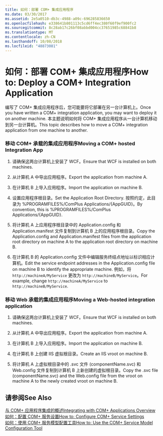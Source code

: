```yaml
---
title: 如何：部署 COM+ 集成应用程序
ms.date: 03/30/2017
ms.assetid: 2e5a0510-db3c-4988-a09c-696285836650
ms.openlocfilehash: e338641b801113c5cd6ff4ec380f60f9ef900fc2
ms.sourcegitcommit: 8c28ab17c26bf08abbd004cc37651985c68841b8
ms.translationtype: MT
ms.contentlocale: zh-CN
ms.lasthandoff: 10/08/2018
ms.locfileid: "48873081"
---
```

# <a name="how-to-deploy-a-com-integration-application"></a><span data-ttu-id="bab55-102">如何：部署 COM+ 集成应用程序</span><span class="sxs-lookup"><span data-stu-id="bab55-102">How to: Deploy a COM+ Integration Application</span></span>
<span data-ttu-id="bab55-103">编写了 COM+ 集成应用程序后，您可能要将它部署在另一台计算机上。</span><span class="sxs-lookup"><span data-stu-id="bab55-103">Once you have written a COM+ integration application, you may want to deploy it on another machine.</span></span> <span data-ttu-id="bab55-104">本主题说明如何将 COM+ 集成应用程序从一台计算机移动到另一台计算机。</span><span class="sxs-lookup"><span data-stu-id="bab55-104">This topic describes how to move a COM+ integration application from one machine to another.</span></span>  
  
### <a name="moving-a-com-hosted-integration-app"></a><span data-ttu-id="bab55-105">移动 COM+ 承载的集成应用程序</span><span class="sxs-lookup"><span data-stu-id="bab55-105">Moving a COM+ hosted Integration App</span></span>  
  
1.  <span data-ttu-id="bab55-106">请确保这两台计算机上安装了 WCF。</span><span class="sxs-lookup"><span data-stu-id="bab55-106">Ensure that WCF is installed on both machines.</span></span>  
  
2.  <span data-ttu-id="bab55-107">从计算机 A 中导出应用程序。</span><span class="sxs-lookup"><span data-stu-id="bab55-107">Export the application from machine A.</span></span>  
  
3.  <span data-ttu-id="bab55-108">在计算机 B 上导入应用程序。</span><span class="sxs-lookup"><span data-stu-id="bab55-108">Import the application on machine B.</span></span>  
  
4.  <span data-ttu-id="bab55-109">设置应用程序根目录。</span><span class="sxs-lookup"><span data-stu-id="bab55-109">Set the Application Root Directory.</span></span> <span data-ttu-id="bab55-110">按照约定，此目录为 %PROGRAMFILES%/ComPlus Applications/{AppGUID}。</span><span class="sxs-lookup"><span data-stu-id="bab55-110">By convention, this is %PROGRAMFILES%/ComPlus Applications/{AppGUID}.</span></span>  
  
5.  <span data-ttu-id="bab55-111">将计算机 A 上应用程序根目录中的 Application.config 和 Application.manifest 文件复制到计算机 B 上的应用程序根目录。</span><span class="sxs-lookup"><span data-stu-id="bab55-111">Copy the Application.config and Application.manifest files from the application root directory on machine A to the application root directory on machine B.</span></span>  
  
6.  <span data-ttu-id="bab55-112">在计算机 B 的 Application.config 文件中编辑服务终结点地址以标识相应计算机。</span><span class="sxs-lookup"><span data-stu-id="bab55-112">Edit the service endpoint addresses in the Application.config file on machine B to identify the appropriate machine.</span></span> <span data-ttu-id="bab55-113">例如，将 `http://machineA/MyService` 更改为 `http://machineB/MyService`。</span><span class="sxs-lookup"><span data-stu-id="bab55-113">For example, change `http://machineA/MyService` to `http://machineB/MyService`.</span></span>  
  
### <a name="moving-a-web-hosted-integration-application"></a><span data-ttu-id="bab55-114">移动 Web 承载的集成应用程序</span><span class="sxs-lookup"><span data-stu-id="bab55-114">Moving a Web-hosted integration application</span></span>  
  
1.  <span data-ttu-id="bab55-115">请确保这两台计算机上安装了 WCF。</span><span class="sxs-lookup"><span data-stu-id="bab55-115">Ensure that WCF is installed on both machines.</span></span>  
  
2.  <span data-ttu-id="bab55-116">从计算机 A 中导出应用程序。</span><span class="sxs-lookup"><span data-stu-id="bab55-116">Export the application from machine A.</span></span>  
  
3.  <span data-ttu-id="bab55-117">在计算机 B 上导入应用程序。</span><span class="sxs-lookup"><span data-stu-id="bab55-117">Import the application on machine B.</span></span>  
  
4.  <span data-ttu-id="bab55-118">在计算机 B 上创建 IIS 虚拟根目录。</span><span class="sxs-lookup"><span data-stu-id="bab55-118">Create an IIS vroot on machine B.</span></span>  
  
5.  <span data-ttu-id="bab55-119">将计算机 A 上虚拟根目录中的 .svc 文件 (componentName.svc) 和 Web.config 文件复制到计算机 B 上新创建的虚拟根目录。</span><span class="sxs-lookup"><span data-stu-id="bab55-119">Copy the .svc file (componentName.svc) and the Web.config file from the vroot on machine A to the newly created vroot on machine B.</span></span>  
  
## <a name="see-also"></a><span data-ttu-id="bab55-120">请参阅</span><span class="sxs-lookup"><span data-stu-id="bab55-120">See Also</span></span>  
 [<span data-ttu-id="bab55-121">与 COM+ 应用程序集成的概述</span><span class="sxs-lookup"><span data-stu-id="bab55-121">Integrating with COM+ Applications Overview</span></span>](../../../../docs/framework/wcf/feature-details/integrating-with-com-plus-applications-overview.md)  
 [<span data-ttu-id="bab55-122">如何：配置 COM+ 服务设置</span><span class="sxs-lookup"><span data-stu-id="bab55-122">How to: Configure COM+ Service Settings</span></span>](../../../../docs/framework/wcf/feature-details/how-to-configure-com-service-settings.md)  
 [<span data-ttu-id="bab55-123">如何：使用 COM+ 服务模型配置工具</span><span class="sxs-lookup"><span data-stu-id="bab55-123">How to: Use the COM+ Service Model Configuration Tool</span></span>](../../../../docs/framework/wcf/feature-details/how-to-use-the-com-service-model-configuration-tool.md)
